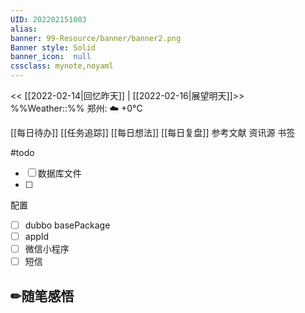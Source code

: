 ```yaml
---
UID: 202202151003 
alias:
banner: 99-Resource/banner/banner2.png 
Banner style: Solid
banner_icon:  null
cssclass: mynote,noyaml
---
```

<< [[2022-02-14|回忆昨天]] | [[2022-02-16|展望明天]]>>　　　　%%Weather::%% 郑州: ☁️   +0°C

[[每日待办]]
[[任务追踪]]
[[每日想法]]
[[每日复盘]]
参考文献
资讯源
书签



#todo 
- [ ] 数据库文件
- [ ] 


配置
- [ ] dubbo basePackage
- [ ] appId
- [ ] 微信小程序
- [ ] 短信

## ✏随笔感悟

